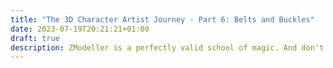 ```yaml
---
title: "The 3D Character Artist Journey - Part 6: Belts and Buckles"
date: 2023-07-19T20:21:21+01:00
draft: true
description: ZModeller is a perfectly valid school of magic. And don't let anyone tell you otherwise.
---
```


